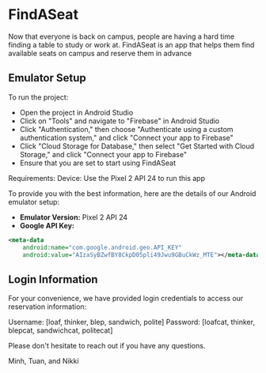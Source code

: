 # FindASeat
Now that everyone is back on campus, people are having a hard time finding a table to study or work at.
FindASeat is an app that helps them find available seats on campus and reserve them in advance

## Emulator Setup

To run the project:
- Open the project in Android Studio
- Click on "Tools" and navigate to "Firebase" in Android Studio
- Click "Authentication," then choose "Authenticate using a custom authentication system," and click "Connect your app to Firebase"
- Click "Cloud Storage for Database," then select "Get Started with Cloud Storage," and click "Connect your app to Firebase"
- Ensure that you are set to start using FindASeat

Requirements:
Device: Use the Pixel 2 API 24 to run this app

To provide you with the best information, here are the details of our Android emulator setup:

- **Emulator Version:** Pixel 2 API 24
- **Google API Key:**

```xml
<meta-data
    android:name="com.google.android.geo.API_KEY"
    android:value="AIzaSyBZwfBY8CkpD05pli49Jwu9GBuCkWz_MTE"></meta-data>
```

## Login Information

For your convenience, we have provided login credentials to access our reservation information:

Username: [loaf, thinker, blep, sandwich, polite]
Password: [loafcat, thinker, blepcat, sandwichcat, politecat]


Please don't hesitate to reach out if you have any questions.

Minh, Tuan, and Nikki
